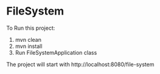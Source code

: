 # FileSystem

To Run this project:

1. mvn clean
2. mvn install
3. Run FileSystemApplication class

The project will start with http://localhost:8080/file-system
